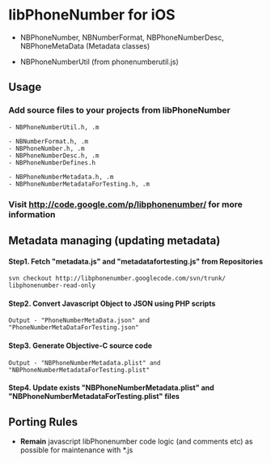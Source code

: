 # libPhoneNumber for iOS

* NBPhoneNumber, NBNumberFormat, NBPhoneNumberDesc, NBPhoneMetaData (Metadata classes) 

* NBPhoneNumberUtil (from phonenumberutil.js)

## Usage
### Add source files to your projects from libPhoneNumber
    - NBPhoneNumberUtil.h, .m
    
    - NBNumberFormat.h, .m
    - NBPhoneNumber.h, .m
    - NBPhoneNumberDesc.h, .m
    - NBPhoneNumberDefines.h
    
    - NBPhoneNumberMetadata.h, .m
    - NBPhoneNumberMetadataForTesting.h, .m

### Visit http://code.google.com/p/libphonenumber/ for more information

## Metadata managing (updating metadata) 
#### Step1. Fetch "metadata.js" and "metadatafortesting.js" from Repositories
    svn checkout http://libphonenumber.googlecode.com/svn/trunk/ libphonenumber-read-only
      
#### Step2. Convert Javascript Object to JSON using PHP scripts 
    Output - "PhoneNumberMetaData.json" and "PhoneNumberMetaDataForTesting.json"

#### Step3. Generate Objective-C source code
    Output - "NBPhoneNumberMetadata.plist" and "NBPhoneNumberMetadataForTesting.plist"

#### Step4. Update exists "NBPhoneNumberMetadata.plist" and "NBPhoneNumberMetadataForTesting.plist" files

## Porting Rules
* **Remain** javascript libPhonenumber code logic (and comments etc) as possible for maintenance with *.js
